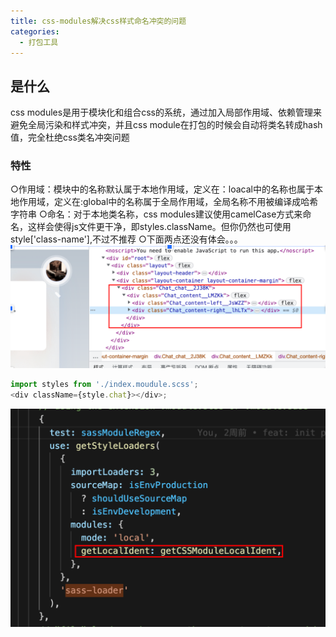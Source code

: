```yaml
---
title: css-modules解决css样式命名冲突的问题
categories:
  - 打包工具
---
```


## 是什么

css modules是用于模块化和组合css的系统，通过加入局部作用域、依赖管理来避免全局污染和样式冲突，并且css module在打包的时候会自动将类名转成hash值，完全杜绝css类名冲突问题

### 特性

○作用域：模块中的名称默认属于本地作用域，定义在：loacal中的名称也属于本地作用域，定义在:global中的名称属于全局作用域，全局名称不用被编译成哈希字符串
○命名：对于本地类名称，css modules建议使用camelCase方式来命名，这样会使得js文件更干净，即styles.className。但你仍然也可使用style['class-name'],不过不推荐
○下面两点还没有体会。。。
![](../images/2.png)

```js
import styles from './index.moudule.scss';
<div className={style.chat}></div>;
```

![](../images/3.png)
